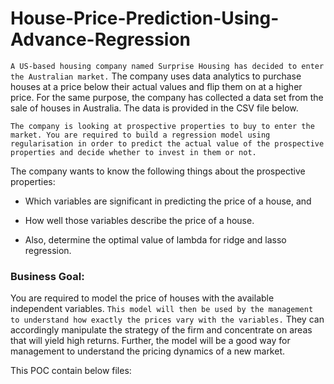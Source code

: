 # House-Price-Prediction-Using-Advance-Regression

`A US-based housing company named Surprise Housing has decided to enter the Australian market.` The company uses data analytics to purchase houses at a price below their actual values and flip them on at a higher price. For the same purpose, the company has collected a data set from the sale of houses in Australia. The data is provided in the CSV file below.
 
`The company is looking at prospective properties to buy to enter the market. You are required to build a regression model using regularisation in order to predict the actual value of the prospective properties and decide whether to invest in them or not.`

The company wants to know the following things about the prospective properties:

- Which variables are significant in predicting the price of a house, and

- How well those variables describe the price of a house.
 
- Also, determine the optimal value of lambda for ridge and lasso regression.

 
### Business Goal:
 
You are required to model the price of houses with the available independent variables. `This model will then be used by the management to understand how exactly the prices vary with the variables.` They can accordingly manipulate the strategy of the firm and concentrate on areas that will yield high returns. Further, the model will be a good way for management to understand the pricing dynamics of a new market.


This POC contain below files:

